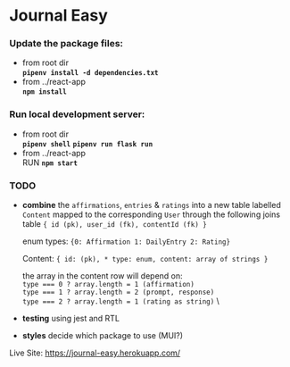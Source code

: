 # Journal Easy

### Update the package files:

-   from root dir \
     **`pipenv install -d dependencies.txt`**
-   from ../react-app \
     **`npm install`**

### Run local development server:

-   from root dir \
     **`pipenv shell`**
    **`pipenv run flask run`**
-   from ../react-app \
     RUN **`npm start`**

### TODO

-   **combine** the `affirmations`, `entries` & `ratings` into a new table
    labelled `Content` mapped to the corresponding `User` through the following
    joins table `{ id (pk), user_id (fk), contentId (fk) }`

    enum types: `{0: Affirmation 1: DailyEntry 2: Rating}`

    Content: `{ id: (pk), * type: enum, content: array of strings }`
    
    the array in the content row will depend on: \
    `type === 0 ? array.length = 1 (affirmation)` \
    `type === 1 ? array.length = 2 (prompt, response)` \
    `type === 2 ? array.length = 1 (rating as string)` \
    

-   **testing** using jest and RTL
-   **styles** decide which package to use (MUI?)

Live Site: https://journal-easy.herokuapp.com/
